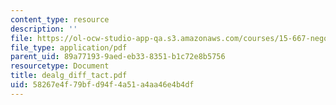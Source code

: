 ```yaml
---
content_type: resource
description: ''
file: https://ol-ocw-studio-app-qa.s3.amazonaws.com/courses/15-667-negotiation-and-conflict-management-spring-2001/58267e4f79bfd94f4a51a4aa46e4b4df_dealg_diff_tact.pdf
file_type: application/pdf
parent_uid: 89a77193-9aed-eb33-8351-b1c72e8b5756
resourcetype: Document
title: dealg_diff_tact.pdf
uid: 58267e4f-79bf-d94f-4a51-a4aa46e4b4df
---
```

